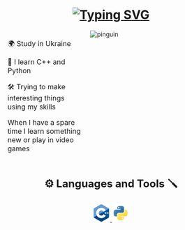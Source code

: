 <h1 align="center">
    <a href="">
        <img src="https://readme-typing-svg.demolab.com?font=Nunito&weight=700&size=35&duration=6000&pause=1000&color=44F77E&center=true&vCenter=true&width=435&lines=Hello,+I'm+Andriy+%3AD" alt="Typing SVG" />
    </a>
</h1>

<img align="right" src="https://github.com/andrejmanin/andrejmanin/blob/main/assets/header.gif?raw=true" width="300" alt="pinguin"/>

<div class="block" style="display: flex; justify-content: center; align-items: center; height: 300px; font-size: 16px;">
    <div class="text" style="margin: 15px">
        <p>
            🌍 Study in Ukraine <br>
        </p>
        <p>
            📔 I learn C++ and Python <br>
        </p>
        <p>
            🛠️ Trying to make interesting things using my skills <br>
        </p>
        <p>
            When I have a spare time I learn something new or play in video games
        </p>
    </div>
    
</div>

<h3 align="center" style="font-size: 24px" >⚙️ Languages and Tools 🪛</h3>
<div align="center">
    <a href="" target="_blank" rel="noreferrer">
        <img src="https://raw.githubusercontent.com/devicons/devicon/master/icons/cplusplus/cplusplus-original.svg" alt="cplusplus" width="40" height="40"/>
    </a>
    <a href="" target="_blank" rel="noreferrer">
        <img src="https://raw.githubusercontent.com/devicons/devicon/master/icons/python/python-original.svg" alt="python" width="40" height="40"/>
    </a>
</div>


<!-- <div class="contributions" align="center"align="center">
    <h3 style="font-size: 24px"> My Contributions </h3>
</div> -->

